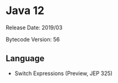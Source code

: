 # Java 12

Release Date: 2019/03

Bytecode Version: 56

## Language

* Switch Expressions (Preview, JEP 325)